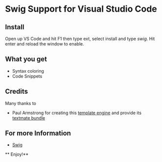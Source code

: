 # Swig Support for Visual Studio Code

## Install
Open up VS Code and hit F1 then type ext, select install and type *swig*. Hit enter and reload the window to enable.

## What you get
+ Syntax coloring
+ Code Snippets

## Credits
Many thanks to
+ Paul Armstrong for creating this [template engine](http://paularmstrong.github.io/swig/docs/) and provide its [textmate bundle](https://github.com/paularmstrong/Swig.tmbundle)

## For more Information
+ [Swig](http://paularmstrong.github.io/swig/docs/)

** Enjoy!**